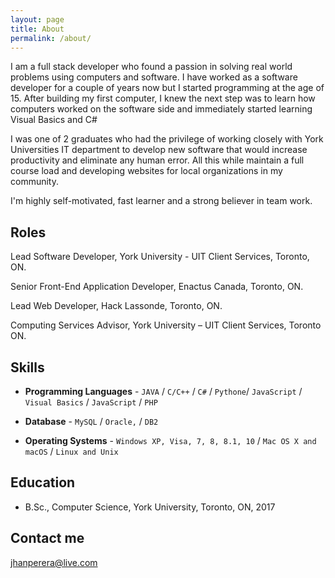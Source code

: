 ```yaml
---
layout: page
title: About
permalink: /about/
---
```


I am a full stack developer who found a passion in solving real world problems using computers and software. I have worked as a software developer for a couple of years now but I started programming at the age of 15. After building my first computer, I knew the next step was to learn how computers worked on the software side and immediately started learning Visual Basics and C#

I was one of 2 graduates who had the privilege of working closely with York Universities IT department to develop new software that would increase productivity and eliminate any human error. All this while maintain a full course load and developing websites for local organizations in my community.

I'm highly self-motivated, fast learner and a strong believer in team work.


## Roles

Lead Software Developer, York University - UIT Client Services, Toronto, ON.

Senior Front-End Application Developer, Enactus Canada, Toronto, ON.

Lead Web Developer, Hack Lassonde, Toronto, ON.

Computing Services Advisor, York University – UIT Client Services, Toronto ON.

## Skills

* **Programming Languages** - `JAVA` / `C/C++` / `C#` / `Pythone`/ `JavaScript` / `Visual Basics` / `JavaScript` / `PHP`

* **Database** - `MySQL` / `Oracle,` / `DB2`

* **Operating Systems** - `Windows XP, Visa, 7, 8, 8.1, 10` / `Mac OS X and macOS` / `Linux and Unix`

## Education

* B.Sc., Computer Science, York University, Toronto, ON, 2017

## Contact me

[jhanperera@live.com](mailto:jhanperera@live.com)
